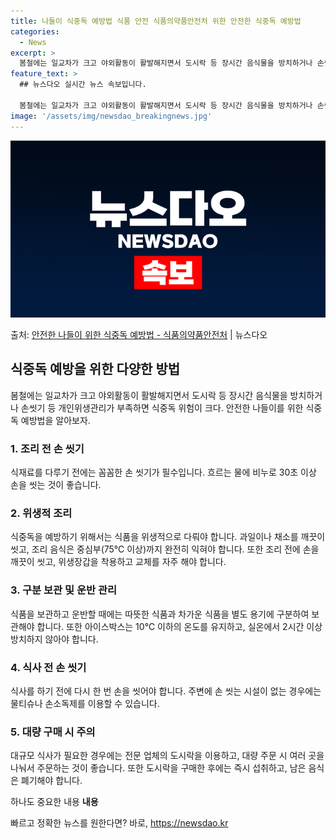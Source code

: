 ```yaml
---
title: 나들이 식중독 예방법 식품 안전 식품의약품안전처 위한 안전한 식중독 예방법
categories:
  - News
excerpt: >
  봄철에는 일교차가 크고 야외활동이 활발해지면서 도시락 등 장시간 음식물을 방치하거나 손씻기 등 개인위생관리가…
feature_text: >
  ## 뉴스다오 실시간 뉴스 속보입니다.

  봄철에는 일교차가 크고 야외활동이 활발해지면서 도시락 등 장시간 음식물을 방치하거나 손씻기 등 개인위생관리가…
image: '/assets/img/newsdao_breakingnews.jpg'
---
```


![뉴스다오 속보](/assets/img/newsdao_breakingnews.jpg)

<p>출처: <a href="https://newsdao.kr/3600" rel="dofollow">안전한 나들이 위한 식중독 예방법 - 식품의약품안전처</a> | 뉴스다오</p>

<h2 data-ke-size="size26">식중독 예방을 위한 다양한 방법</h2>
<p data-ke-size="size16">봄철에는 일교차가 크고 야외활동이 활발해지면서 도시락 등 장시간 음식물을 방치하거나 손씻기 등 개인위생관리가 부족하면 식중독 위험이 크다. 안전한 나들이를 위한 식중독 예방법을 알아보자.</p>

<h3><b>1. 조리 전 손 씻기</b></h3>
<p data-ke-size="size16">식재료를 다루기 전에는 꼼꼼한 손 씻기가 필수입니다. 흐르는 물에 비누로 30초 이상 손을 씻는 것이 좋습니다.</p>

<h3><b>2. 위생적 조리</b></h3>
<p data-ke-size="size16">식중독을 예방하기 위해서는 식품을 위생적으로 다뤄야 합니다. 과일이나 채소를 깨끗이 씻고, 조리 음식은 중심부(75℃ 이상)까지 완전히 익혀야 합니다. 또한 조리 전에 손을 깨끗이 씻고, 위생장갑을 착용하고 교체를 자주 해야 합니다.</p>

<h3><b>3. 구분 보관 및 운반 관리</b></h3>
<p data-ke-size="size16">식품을 보관하고 운반할 때에는 따뜻한 식품과 차가운 식품을 별도 용기에 구분하여 보관해야 합니다. 또한 아이스박스는 10℃ 이하의 온도를 유지하고, 실온에서 2시간 이상 방치하지 않아야 합니다.</p>

<h3><b>4. 식사 전 손 씻기</b></h3>
<p data-ke-size="size16">식사를 하기 전에 다시 한 번 손을 씻어야 합니다. 주변에 손 씻는 시설이 없는 경우에는 물티슈나 손소독제를 이용할 수 있습니다.</p>

<h3><b>5. 대량 구매 시 주의</b></h3>
<p data-ke-size="size16">대규모 식사가 필요한 경우에는 전문 업체의 도시락을 이용하고, 대량 주문 시 여러 곳을 나눠서 주문하는 것이 좋습니다. 또한 도시락을 구매한 후에는 즉시 섭취하고, 남은 음식은 폐기해야 합니다. </p>
하나도 중요한 내용</li>
<td style="text-align: center; height: 17px;"><b>내용</b></td> 

빠르고 정확한 뉴스를 원한다면? 바로, <a href="https://newsdao.kr" rel="dofollow">https://newsdao.kr</a>


